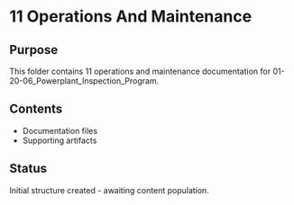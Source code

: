 # 11 Operations And Maintenance

## Purpose
This folder contains 11 operations and maintenance documentation for 01-20-06_Powerplant_Inspection_Program.

## Contents
- Documentation files
- Supporting artifacts

## Status
Initial structure created - awaiting content population.
